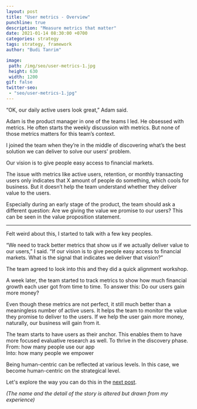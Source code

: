 ```yaml
---
layout: post
title: "User metrics - Overview"
punchline: true
description: "Measure metrics that matter"
date: 2021-01-14 08:30:00 +0700
categories: strategy
tags: strategy, framework
author: "Budi Tanrim"

image:
 path: /img/seo/user-metrics-1.jpg
 height: 630
 width: 1200
gif: false
twitter-seo: 
 - "seo/user-metrics-1.jpg"
---
```


“OK, our daily active users look great,” Adam said. 

Adam is the product manager in one of the teams I led. He obsessed with metrics. He often starts the weekly discussion with metrics. But none of those metrics matters for this team’s context.

I joined the team when they’re in the middle of discovering what’s the best solution we can deliver to solve our users' problem.

Our vision is to give people easy access to financial markets.

The issue with metrics like active users, retention, or monthly transacting users only indicates that X amount of people do something, which cools for business. But it doesn’t help the team understand whether they deliver value to the users.

Especially during an early stage of the product, the team should ask a different question: Are we giving the value we promise to our users? This can be seen in the value proposition statement.

---

Felt weird about this, I started to talk with a few key peoples. 

“We need to track better metrics that show us if we actually deliver value to our users,” I said. “If our vision is to give people easy access to financial markets. What is the signal that indicates we deliver that vision?”

The team agreed to look into this and they did a quick alignment workshop.

A week later, the team started to track metrics to show how much financial growth each user got from time to time. To answer this: Do our users gain more money?

Even though these metrics are not perfect, it still much better than a meaningless number of active users. It helps the team to monitor the value they promise to deliver to the users. If we help the user gain more money, naturally, our business will gain from it.

The team starts to have users as their anchor. This enables them to have more focused evaluative research as well. To thrive in the discovery phase.<br/>
From: how many people use our app <br/>
Into: how many people we empower

Being human-centric can be reflected at various levels. In this case, we become human-centric on the strategical level.

Let's explore the way you can do this in the [next post][link-1].

*(The name and the detail of the story is altered but drawn from my experience)*

[link-1]: https://buditanrim.co/2021/user-metrics-set-vision/



